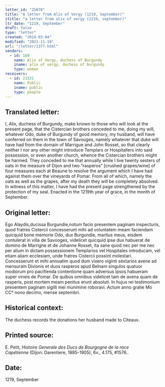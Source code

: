```yaml
---
letter_id: "25078"
title: "A letter from Alix of Vergy (1219, September)"
ititle: "a letter from alix of vergy (1219, september)"
ltr_date: "1219, September"
draft: false
type: "letter"
created: "2014-03-04"
modified: "2021-11-19"
url: "/letter/1377.html"
senders:
  - id: 168
    name: Alix of Vergy, duchess of Burgundy
    iname: alix of vergy, duchess of burgundy
    type: woman
receivers:
  - id: 21531
    name: Public
    iname: public
    type: people
---
```

<h2> Translated letter:</h2>I, Alix, duchess of Burgundy, make known to those who will look at the present page, that the Cistercian brothers conceded to me, doing my will, whatever Odo, duke of Burgundy of good memory, my husband, will have conferred on them in the town of Savouges, namely whatever that duke will have had from the domain of Marrigue and John Rosset, so that clearly neither I nor any other might introduce Templars or Hospitallers into said possession, or even another church, whence the Cistercian brothers might be harmed.  They conceded to me that annually while I live twenty sesters of oats in the measure of Dijon and two “rasperos” [crushed grapes/wine] of four measures each at Beaune to resolve the argument which I have had against them over the vineyards of Pomar.  From all of which, namely the oats as well as the grapes, after my death they will be completely absolved.  In witness of this matter, I have had the present page strengthened by the protection of my seal.  Enacted in the 1219th year of grace, in the month of September.
<h2 class="mt-4"> Original letter:</h2>Ego Alaydis,ducissa Burgundie,notum facio presentem paginam inspecturis, quod fratres Cistercii concesserunt mihi ad voluntatem meam faciendam quicquid bone memorie Odo, dux Burgundie, maritus meus, eisdem contulerat in villa de Savooges, videlicet quicquid ipse dux habuerat de domino de Marrigne et de Johanne Rosset, ita sane quod nec per me nec per alium in dictam possessionem Templarios vel Hospitales introducam, vel etiam aliam ecclesiam, unde fratres Cistercii possint molestari. Concesserunt et mihi annuatim quod dum vixero viginti sextarios avene ad mensuram Divionis et duos rasperos apud Belnam singulos quatuor modiorum pro pacifienda contentione quam adversus ipsos habueram super vineis de Pomar. De quibus omnibus videlicet tam de avena quam de rasperis, post mortem meam penitus erunt absoluti. In hujus rei testimonium presentem paginam sigilli mei munimine roboravi. Actum anno gratie Mo CC° nono decimo, mense septembri.
<h2 class="mt-4"> Historical context:</h2>The duchess records the donations her husband made to Citeaux.
<h2 class="mt-4"> Printed source:</h2><p>E. Petit,&nbsp;<em>Histoire Generale des Ducs de Bourgogne&nbsp;</em><i>de la race Capétienne&nbsp;</i>(Dijon: Darentiere, 1885-1905), 6v., 4.175, #1576..</p><h2 class="mt-4"> Date:</h2>1219, September